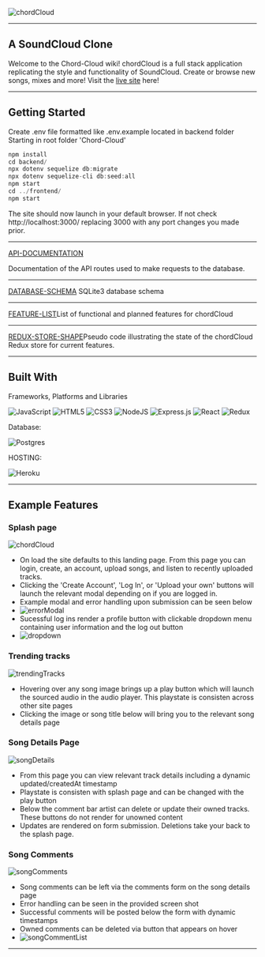 ![chordCloud](https://i.postimg.cc/1tcyt4wx/chord-Cloud-Full-removebg-preview.png)


***

## A SoundCloud Clone
Welcome to the Chord-Cloud wiki!
chordCloud is a full stack application replicating the style and functionality of SoundCloud. Create or browse new songs, mixes and more! Visit the [live site](https://chord-cloud.herokuapp.com/) here!


***
## Getting Started

Create .env file formatted like .env.example located in backend folder
Starting in root folder 'Chord-Cloud'
```js
npm install
cd backend/
npx dotenv sequelize db:migrate
npx dotenv sequelize-cli db:seed:all
npm start
cd ../frontend/
npm start
```
The site should now launch in your default browser. If not check http://localhost:3000/ replacing 3000 with any port changes you made prior.
***

[API-DOCUMENTATION](https://github.com/TheBabblingBrin/Chord-Cloud/wiki/API-DOCUMENTATION)

Documentation of the API routes used to make requests to the database.


***


[DATABASE-SCHEMA](https://github.com/TheBabblingBrin/Chord-Cloud/wiki/DATABASE-SCHEMA)
SQLite3 database schema

***
[FEATURE-LIST](https://github.com/TheBabblingBrin/Chord-Cloud/wiki/FEATURE-LIST)List of functional and planned features for chordCloud

***
[REDUX-STORE-SHAPE](https://github.com/TheBabblingBrin/Chord-Cloud/wiki/REDUX-STORE-SHAPE)Pseudo code illustrating the state of the chordCloud Redux store for current features.

***
## Built With

Frameworks, Platforms and Libraries

![JavaScript](https://img.shields.io/badge/javascript-%23323330.svg?style=for-the-badge&logo=javascript&logoColor=%23F7DF1E)
![HTML5](https://img.shields.io/badge/html5-%23E34F26.svg?style=for-the-badge&logo=html5&logoColor=white)
![CSS3](https://img.shields.io/badge/css3-%231572B6.svg?style=for-the-badge&logo=css3&logoColor=white)
![NodeJS](https://img.shields.io/badge/node.js-6DA55F?style=for-the-badge&logo=node.js&logoColor=white)
![Express.js](https://img.shields.io/badge/express.js-%23404d59.svg?style=for-the-badge&logo=express&logoColor=%2361DAFB)
![React](https://img.shields.io/badge/react-%2320232a.svg?style=for-the-badge&logo=react&logoColor=%2361DAFB)
![Redux](https://img.shields.io/badge/redux-%23593d88.svg?style=for-the-badge&logo=redux&logoColor=white)

Database:

![Postgres](https://img.shields.io/badge/postgres-%23316192.svg?style=for-the-badge&logo=postgresql&logoColor=white)

HOSTING:

![Heroku](https://img.shields.io/badge/heroku-%23430098.svg?style=for-the-badge&logo=heroku&logoColor=white)

***
## Example Features
### Splash page
![chordCloud](https://i.imgur.com/D6aeVFE.png)
* On load the site defaults to this landing page. From this page you can login, create, an account, upload songs, and listen to recently uploaded tracks.
* Clicking the 'Create Account', 'Log In', or 'Upload your own' buttons will launch the relevant modal depending on if you are logged in.
* Example modal and error handling upon submission can be seen below
* ![errorModal](https://i.imgur.com/yCEF0VA.png)
* Sucessful log ins render a profile button with clickable dropdown menu containing user information and the log out button
* ![dropdown](https://i.imgur.com/Rzr0o4U.png)

### Trending tracks
![trendingTracks](https://i.imgur.com/aDSlq7f.png)
* Hovering over any song image brings up a play button which will launch the sourced audio in the audio player. This playstate is consisten across other site pages
* Clicking the image or song title below will bring you to the relevant song details page

### Song Details Page
![songDetails](https://i.imgur.com/0Cpc6pV.png)
* From this page you can view relevant track details including a dynamic updated/createdAt timestamp
* Playstate is consisten with splash page and can be changed with the play button
* Below the comment bar artist can delete or update their owned tracks. These buttons do not render for unowned content
* Updates are rendered on form submission. Deletions take your back to the splash page.

### Song Comments
![songComments](https://i.imgur.com/SlLy1ls.png)
* Song comments can be left via the comments form on the song details page
* Error handling can be seen in the provided screen shot
* Successful comments will be posted below the form with dynamic timestamps
* Owned comments can be deleted via button that appears on hover
* ![songCommentList](https://i.imgur.com/uJOzhlM.png)


***
